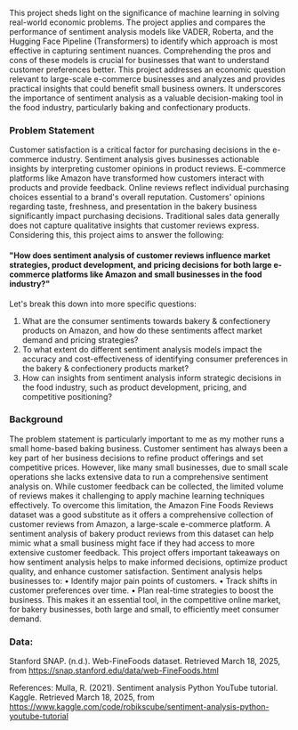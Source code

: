 This project sheds light on the significance of machine learning in solving real-world economic problems. The project applies and compares the performance of sentiment analysis models like VADER, Roberta, and the Hugging Face Pipeline (Transformers) to identify which approach is most effective in capturing sentiment nuances. Comprehending the pros and cons of these models is crucial for businesses that want to understand customer preferences better. This project addresses an economic question relevant to large-scale e-commerce businesses and analyzes and provides practical insights that could benefit small business owners. It underscores the importance of sentiment analysis as a valuable decision-making tool in the food industry, particularly baking and confectionary products.

### Problem Statement
Customer satisfaction is a critical factor for purchasing decisions in the e-commerce industry. Sentiment analysis gives businesses actionable insights by interpreting customer opinions in product reviews. E-commerce platforms like Amazon have transformed how customers interact with products and provide feedback. Online reviews reflect individual purchasing choices essential to a brand's overall reputation. Customers' opinions regarding taste, freshness, and presentation in the bakery business significantly impact purchasing decisions.
Traditional sales data generally does not capture qualitative insights that customer reviews express.
Considering this, this project aims to answer the following:
#### "How does sentiment analysis of customer reviews influence market strategies, product development, and pricing decisions for both large e-commerce platforms like Amazon and small businesses in the food industry?"
Let's break this down into more specific questions:
1.	What are the consumer sentiments towards bakery & confectionery products on Amazon, and how do these sentiments affect market demand and pricing strategies?
2.	To what extent do different sentiment analysis models impact the accuracy and cost-effectiveness of identifying consumer preferences in the bakery & confectionery products market?
3.	How can insights from sentiment analysis inform strategic decisions in the food industry, such as product development, pricing, and competitive positioning?

### Background
The problem statement is particularly important to me as my mother runs a small home-based baking business. Customer sentiment has always been a key part of her business decisions to refine product offerings and set competitive prices.
However, like many small businesses, due to small scale operations she lacks extensive data to run a comprehensive sentiment analysis on. While customer feedback can be collected, the limited volume of reviews makes it challenging to apply machine learning techniques effectively.
To overcome this limitation, the Amazon Fine Foods Reviews dataset was a good substitute as it offers a comprehensive collection of customer reviews from Amazon, a large-scale e-commerce platform. A sentiment analysis of bakery product reviews from this dataset can help mimic what a small business might face if they had access to more extensive customer feedback. This project offers important takeaways on how sentiment analysis helps to make informed decisions, optimize product quality, and enhance customer satisfaction.
Sentiment analysis helps businesses to:
•	Identify major pain points of customers.
•	Track shifts in customer preferences over time.
•	Plan real-time strategies to boost the business.
This makes it an essential tool, in the competitive online market, for bakery businesses, both large and small, to efficiently meet consumer demand.


### Data:
Stanford SNAP. (n.d.). Web-FineFoods dataset. Retrieved March 18, 2025, from https://snap.stanford.edu/data/web-FineFoods.html

References:
Mulla, R. (2021). Sentiment analysis Python YouTube tutorial. Kaggle. Retrieved March 18, 2025, from https://www.kaggle.com/code/robikscube/sentiment-analysis-python-youtube-tutorial
